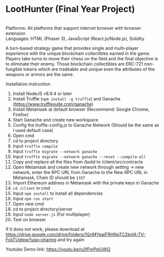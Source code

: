 # LootHunter (Final Year Project) 
<br />Platforms: All platforms that support internet browser with browser extension
<br />Languages: HTML (Phaser 3), JavaScript (React.js/Node.js), Solidity

A turn-based strategy game that provides single and multi-player experience with the unique blockchain collectibles earned in the game. Players take turns to move their chess on the field and the final objective is to eliminate their enemy. Those blockchain collectibles are ERC-721 non-fungible tokens which are tradeable and unique even the attributes of the weapons or armors are the same.

Installation instruction
1.	Install NodeJS v8.9.4 or later
2.	Install Truffle (`npm install -g truffle`) and Ganache (https://www.trufflesuite.com/ganache)
3.	Install Metamask at default browser (Recommend: Google Chrome, Firefox)
4.	Start Ganache and create new workspace
5.	Config the truffle-config.js to Ganache Network (Should be the same as I used default case)
6.	Open cmd
7.	cd to project directory
8.	Input `truffle compile`
9.	Input `truffle migrate --network ganache`
10.	Input `truffle migrate --network ganache --reset --compile-all`
11.	Copy and replace all the files from /build to /client/src/contracts
12.	Open Metamask and create new network through setting -> new network, enter the RPC URL from Ganache to the New RPC URL in Metamask, Chain ID should be `1337`
13.	Import Ethereum address in Metamask with the private keys in Ganache
14.	`cd /client` in cmd
15. Input `npm install` to install all dependencies
16.	Input `npm run start`
17.	Open new cmd
18.	cd to project directory/server
19.	Input `node server.js` (For multiplayer)
20. Test on browser

If it does not work, please download at https://drive.google.com/drive/folders/1QnMYqajFRHNqTC2knlA-TV-FckTUgtpw?usp=sharing and try again

Youtube Demo link: https://youtu.be/o2fFmPsIUWQ
